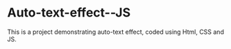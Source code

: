 # Auto-text-effect--JS
This is a project demonstrating auto-text effect, coded using Html, CSS and JS.
